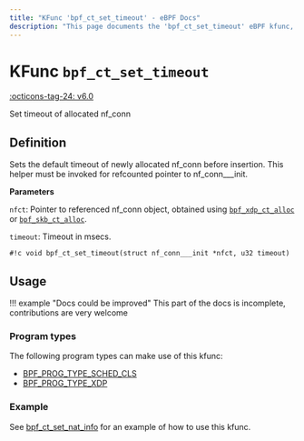 ```yaml
---
title: "KFunc 'bpf_ct_set_timeout' - eBPF Docs"
description: "This page documents the 'bpf_ct_set_timeout' eBPF kfunc, including its defintion, usage, program types that can use it, and examples."
---
```

# KFunc `bpf_ct_set_timeout`

<!-- [FEATURE_TAG](bpf_ct_set_timeout) -->
[:octicons-tag-24: v6.0](https://github.com/torvalds/linux/commit/0b3892364431684e883682b85d008979e08d4ce6)
<!-- [/FEATURE_TAG] -->

Set timeout of allocated nf_conn

## Definition

Sets the default timeout of newly allocated nf_conn before insertion.
This helper must be invoked for refcounted pointer to nf_conn___init.

**Parameters**

`nfct`: Pointer to referenced nf_conn object, obtained using [`bpf_xdp_ct_alloc`](bpf_xdp_ct_alloc.md) or [`bpf_skb_ct_alloc`](bpf_skb_ct_alloc.md).

`timeout`: Timeout in msecs.

<!-- [KFUNC_DEF] -->
`#!c void bpf_ct_set_timeout(struct nf_conn___init *nfct, u32 timeout)`
<!-- [/KFUNC_DEF] -->

## Usage

!!! example "Docs could be improved"
    This part of the docs is incomplete, contributions are very welcome

### Program types

The following program types can make use of this kfunc:

<!-- [KFUNC_PROG_REF] -->
- [BPF_PROG_TYPE_SCHED_CLS](../program-type/BPF_PROG_TYPE_SCHED_CLS.md)
- [BPF_PROG_TYPE_XDP](../program-type/BPF_PROG_TYPE_XDP.md)
<!-- [/KFUNC_PROG_REF] -->

### Example

See [bpf_ct_set_nat_info](bpf_ct_set_nat_info.md#example) for an example of how to use this kfunc.
